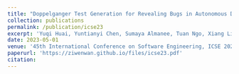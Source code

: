 ```yaml
---
title: "Doppelganger Test Generation for Revealing Bugs in Autonomous Driving Software"
collection: publications
permalink: /publication/icse23
excerpt: 'Yuqi Huai, Yuntianyi Chen, Sumaya Almanee, Tuan Ngo, Xiang Liao, <u>Ziwen Wan</u>, Qi Alfred Chen, Joshua Garcia'
date: 2023-05-01
venue: '45th International Conference on Software Engineering, ICSE 2023'
paperurl: 'https://ziwenwan.github.io/files/icse23.pdf'
citation: 
---
```


